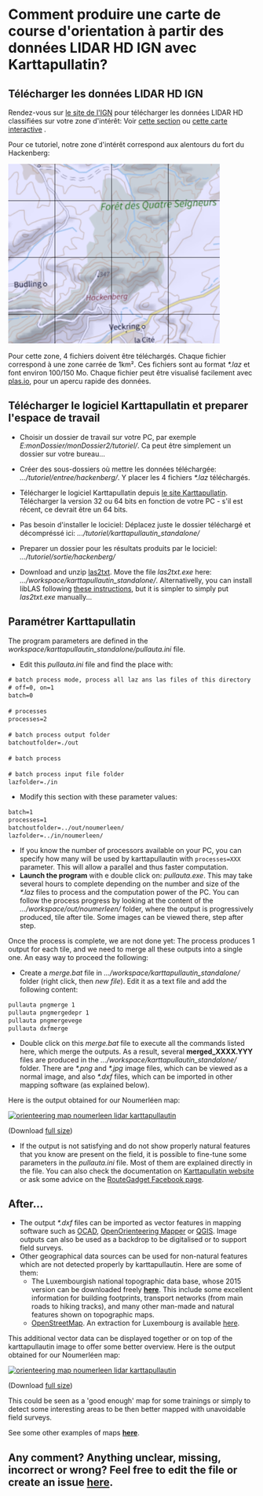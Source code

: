# Comment produire une carte de course d'orientation à partir des données LIDAR HD IGN avec Karttapullatin?


## Télécharger les données LIDAR HD IGN

Rendez-vous sur [le site de l'IGN](https://www.ign.fr/) pour télécharger les données LIDAR HD classifiées sur votre zone d'intérêt: Voir [cette section](https://geoservices.ign.fr/lidarhd#telechargementclassifiees) ou [cette carte interactive](https://diffusion-lidarhd.ign.fr/) .

Pour ce tutoriel, notre zone d'intérêt correspond aux alentours du fort du Hackenberg:

![Hackenberg](img/hackenberg.png)

Pour cette zone, 4 fichiers doivent être téléchargés. Chaque fichier correspond à une zone carrée de 1km². Ces fichiers sont au format *\*.laz* et font environ 100/150 Mo. Chaque fichier peut être visualisé facilement avec [plas.io](https://plas.io/), pour un apercu rapide des données.

## Télécharger le logiciel Karttapullatin et preparer l'espace de travail

- Choisir un dossier de travail sur votre PC, par exemple *E:monDossier/monDossier2/tutoriel/*. Ca peut être simplement un dossier sur votre bureau...
- Créer des sous-dossiers où mettre les données téléchargée: *.../tutoriel/entree/hackenberg/*. Y placer les 4 fichiers *\*.laz* téléchargés.
- Télécharger le logiciel Karttapullatin depuis [le site Karttapullatin](http://www.routegadget.net/karttapullautin/). Télécharger la version 32 ou 64 bits en fonction de votre PC - s'il est récent, ce devrait être un 64 bits.
- Pas besoin d'installer le lociciel: Déplacez juste le dossier téléchargé et décompréssé ici: *.../tutoriel/karttapullautin_standalone/*
- Preparer un dossier pour les résultats produits par le lociciel: *.../tutoriel/sortie/hackenberg/*


- Download and unzip [las2txt](https://github.com/jgaffuri/OriMap/raw/master/docs/howtoactlidar/las2txt.zip). Move the file *las2txt.exe* here: *.../workspace/karttapullautin_standalone/*. Alternativelly, you can install libLAS following [these instructions](https://liblas.org/osgeo4w.html), but it is simpler to simply put *las2txt.exe* manually...





## Paramétrer Karttapullatin

The program parameters are defined in the *workspace/karttapullautin_standalone/pullauta.ini* file.
- Edit this *pullauta.ini* file and find the place with:

```
# batch process mode, process all laz ans las files of this directory
# off=0, on=1  
batch=0

# processes
processes=2

# batch process output folder
batchoutfolder=./out

# batch process 

# batch process input file folder
lazfolder=./in
```

- Modify this section with these parameter values:

```
batch=1
processes=1
batchoutfolder=../out/noumerleen/
lazfolder=../in/noumerleen/
```

- If you know the number of processors available on your PC, you can specify how many will be used by karttapullautin with `processes=XXX` parameter. This will allow a parallel and thus faster computation.
- **Launch the program** with e double click on: *pullauta.exe*. This may take several hours to complete depending on the number and size of the *\*.laz* files to process and the computation power of the PC. You can follow the process progress by looking at the content of the *.../workspace/out/noumerleen/* folder, where the output is progressively produced, tile after tile. Some images can be viewed there, step after step.

Once the process is complete, we are not done yet: The process produces 1 output for each tile, and we need to merge all these outputs into a single one. An easy way to proceed the following:

- Create a *merge.bat* file in *.../workspace/karttapullautin_standalone/* folder (right click, then *new file*). Edit it as a text file and add the following content:

```
pullauta pngmerge 1
pullauta pngmergedepr 1
pullauta pngmergevege
pullauta dxfmerge
```
- Double click on this *merge.bat* file to execute all the commands listed here, which merge the outputs. As a result, several **merged_XXXX.YYY** files are produced in the *.../workspace/karttapullautin_standalone/* folder. There are *\*.png* and *\*.jpg* image files, which can be viewed as a normal image, and also *\*.dxf* files, which can be imported in other mapping software (as explained below).

Here is the output obtained for our Noumerléen map:

[![orienteering map noumerleen lidar karttapullautin](img/noumer_out.png)](https://raw.githubusercontent.com/jgaffuri/OriMap/master/docs/howtoactlidar/img/merged_depr.png)

(Download [full size](https://raw.githubusercontent.com/jgaffuri/OriMap/master/docs/howtoactlidar/img/merged_depr.png))

- If the output is not satisfying and do not show properly natural features that you know are present on the field, it is possible to fine-tune some parameters in the *pullauta.ini* file. Most of them are explained directly in the file. You can also check the documentation on [Karttapullatin website](http://www.routegadget.net/karttapullautin/) or ask some advice on the [RouteGadget Facebook page](https://www.facebook.com/RouteGadget-177518995597572/).

## After...

- The output *\*.dxf* files can be imported as vector features in mapping software such as [OCAD](https://www.ocad.com/), [OpenOrienteering Mapper](https://www.openorienteering.org/apps/mapper/) or [QGIS](https://qgis.org/). Image outputs can also be used as a backdrop to be digitalised or to support field surveys.
- Other geographical data sources can be used for non-natural features which are not detected properly by karttapullautin. Here are some of them:
  - The Luxembourgish national topographic data base, whose 2015 version can be downloaded freely [**here**](https://data.public.lu/en/datasets/bd-l-tc-2015/). This include some excellent information for building footprints, transport networks (from main roads to hiking tracks), and many other man-made and natural features shown on topographic maps.
  - [OpenStreetMap](https://www.openstreetmap.org/). An extraction for Luxembourg is available [here](http://download.geofabrik.de/europe/luxembourg.html).

This additional vector data can be displayed together or on top of the karttapullautin image to offer some better overview. Here is the output obtained for our Noumerléen map:

[![orienteering map noumerleen lidar karttapullautin](img/noumer_out_gis.png)](https://github.com/jgaffuri/OriMap/raw/master/docs/lidaroutputs/noumerleen.pdf)

(Download [full size](https://github.com/jgaffuri/OriMap/raw/master/docs/lidaroutputs/noumerleen.pdf))

This could be seen as a 'good enough' map for some trainings or simply to detect some interesting areas to be then better mapped with unavoidable field surveys.

See some other examples of maps [**here**](../lidaroutputs).

## Any comment? Anything unclear, missing, incorrect or wrong? Feel free to edit the file or create an issue [here](https://github.com/jgaffuri/OriMap/issues).
